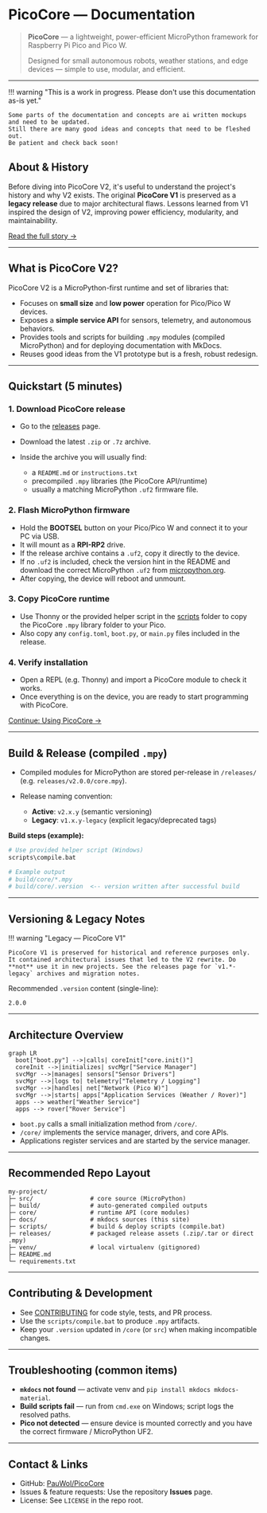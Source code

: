 # PicoCore — Documentation

> **PicoCore** — a lightweight, power-efficient MicroPython framework for Raspberry Pi Pico and Pico W.
>
> Designed for small autonomous robots, weather stations, and edge devices — simple to use, modular, and efficient.

---

!!! warning "This is a work in progress. Please don't use this documentation as-is yet."

    Some parts of the documentation and concepts are ai written mockups and need to be updated.
    Still there are many good ideas and concepts that need to be fleshed out.
    Be patient and check back soon!

## About & History

Before diving into PicoCore V2, it's useful to understand the project's history and why V2 exists. The original **PicoCore V1** is preserved as a **legacy release** due to major architectural flaws. Lessons learned from V1 inspired the design of V2, improving power efficiency, modularity, and maintainability.

[Read the full story →](about.md)

---

## What is PicoCore V2?

PicoCore V2 is a MicroPython-first runtime and set of libraries that:

- Focuses on **small size** and **low power** operation for Pico/Pico W devices.
- Exposes a **simple service API** for sensors, telemetry, and autonomous behaviors.
- Provides tools and scripts for building `.mpy` modules (compiled MicroPython) and for deploying documentation with MkDocs.
- Reuses good ideas from the V1 prototype but is a fresh, robust redesign.

---

## Quickstart (5 minutes)

### 1. Download PicoCore release

- Go to the [releases](https://github.com/PauWol/PicoCore/releases) page.
- Download the latest `.zip` or `.7z` archive.
- Inside the archive you will usually find:

  - a `README.md` or `instructions.txt`
  - precompiled `.mpy` libraries (the PicoCore API/runtime)
  - usually a matching MicroPython `.uf2` firmware file.

### 2. Flash MicroPython firmware

- Hold the **BOOTSEL** button on your Pico/Pico W and connect it to your PC via USB.
- It will mount as a **RPI-RP2** drive.
- If the release archive contains a `.uf2`, copy it directly to the device.
- If no `.uf2` is included, check the version hint in the README and download the correct MicroPython `.uf2` from [micropython.org](https://micropython.org/download/rp2-pico/).
- After copying, the device will reboot and unmount.

### 3. Copy PicoCore runtime

- Use Thonny or the provided helper script in the [scripts](https://github.com/PauWol/PicoCore/tree/main/scripts) folder to copy the PicoCore `.mpy` library folder to your Pico.
- Also copy any `config.toml`, `boot.py`, or `main.py` files included in the release.

### 4. Verify installation

- Open a REPL (e.g. Thonny) and import a PicoCore module to check it works.
- Once everything is on the device, you are ready to start programming with PicoCore.

[Continue: Using PicoCore →](setup.md)

---

## Build & Release (compiled `.mpy`)

- Compiled modules for MicroPython are stored per-release in `/releases/` (e.g. `releases/v2.0.0/core.mpy`).
- Release naming convention:

  - **Active**: `v2.x.y` (semantic versioning)
  - **Legacy**: `v1.x.y-legacy` (explicit legacy/deprecated tags)

**Build steps (example):**

```bash
# Use provided helper script (Windows)
scripts\compile.bat

# Example output
# build/core/*.mpy
# build/core/.version  <-- version written after successful build
```

---

## Versioning & Legacy Notes

!!! warning "Legacy — PicoCore V1"

    PicoCore V1 is preserved for historical and reference purposes only. It contained architectural issues that led to the V2 rewrite. Do **not** use it in new projects. See the releases page for `v1.*-legacy` archives and migration notes.

Recommended `.version` content (single-line):

```
2.0.0
```

---

## Architecture Overview

```mermaid
graph LR
  boot["boot.py"] -->|calls| coreInit["core.init()"]
  coreInit -->|initializes| svcMgr["Service Manager"]
  svcMgr -->|manages| sensors["Sensor Drivers"]
  svcMgr -->|logs to| telemetry["Telemetry / Logging"]
  svcMgr -->|handles| net["Network (Pico W)"]
  svcMgr -->|starts| apps["Application Services (Weather / Rover)"]
  apps --> weather["Weather Service"]
  apps --> rover["Rover Service"]
```

- `boot.py` calls a small initialization method from `/core/`.
- `/core/` implements the service manager, drivers, and core APIs.
- Applications register services and are started by the service manager.

---

## Recommended Repo Layout

```
my-project/
├─ src/                # core source (MicroPython)
├─ build/              # auto-generated compiled outputs
├─ core/               # runtime API (core modules)
├─ docs/               # mkdocs sources (this site)
├─ scripts/            # build & deploy scripts (compile.bat)
├─ releases/           # packaged release assets (.zip/.tar or direct .mpy)
├─ venv/               # local virtualenv (gitignored)
├─ README.md
└─ requirements.txt
```

---

## Contributing & Development

- See [CONTRIBUTING](contributing.md) for code style, tests, and PR process.
- Use the `scripts/compile.bat` to produce `.mpy` artifacts.
- Keep your `.version` updated in `/core` (or `src`) when making incompatible changes.

---

## Troubleshooting (common items)

- **`mkdocs` not found** — activate venv and `pip install mkdocs mkdocs-material`.
- **Build scripts fail** — run from `cmd.exe` on Windows; script logs the resolved paths.
- **Pico not detected** — ensure device is mounted correctly and you have the correct firmware / MicroPython UF2.

---

## Contact & Links

- GitHub: [PauWol/PicoCore](https://github.com/PauWol/PicoCore)
- Issues & feature requests: Use the repository **Issues** page.
- License: See `LICENSE` in the repo root.
